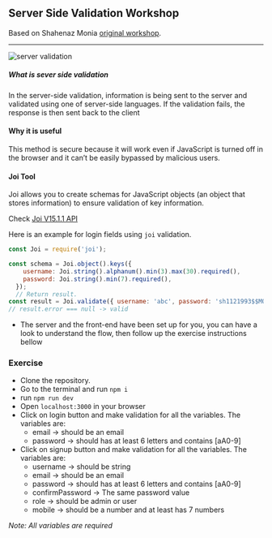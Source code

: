 
## Server Side Validation Workshop

Based on Shahenaz Monia [original workshop](https://github.com/shahenazmonia/server-side-validation).

----


![server validation](https://cloud.netlifyusercontent.com/assets/344dbf88-fdf9-42bb-adb4-46f01eedd629/16441230-f61c-4a68-bd06-9ea32076c12d/validation.png)

##### What is sever side validation

In the server-side validation, information is being sent to the server and validated using one of server-side languages. If the validation fails, the response is then sent back to the client

#### Why it is useful
This method is secure because it will work even if JavaScript is turned off in the browser and it can’t be easily bypassed by malicious users.


#### Joi Tool
Joi allows you to create schemas for JavaScript objects (an object that stores information) to ensure validation of key information.

Check [Joi V15.1.1 API](https://joi.dev/api/?v=15.1.1)

Here is an example for login fields using ```joi``` validation.

```js
const Joi = require('joi');

const schema = Joi.object().keys({
    username: Joi.string().alphanum().min(3).max(30).required(),
    password: Joi.string().min(7).required(),
  });
  // Return result.
const result = Joi.validate({ username: 'abc', password: 'sh1121993$$MO'}, schema);
// result.error === null -> valid
```


- The server and the front-end have been set up for you, you can have a look to understand the flow, then follow up the exercise instructions bellow

### Exercise
- Clone the repository.
- Go to the terminal and run ```npm i```
- run ```npm run dev```
- Open ```localhost:3000``` in your browser
- Click on login button and make validation for all the variables. The variables are:
  * email -> should be an email  
  * password -> should has at least 6 letters and contains [aA0-9]
- Click on signup button and make validation for all the variables. The variables are:
  * username -> should be string
  * email -> should be an email  
  * password -> should has at least 6 letters and contains [aA0-9]
  * confirmPassword -> The same password value  
  * role -> should be admin or user
  * mobile -> should be a number and at least has 7 numbers

_Note: All variables are required_

